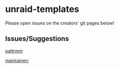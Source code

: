 # unraid-templates
Please open issues on the creators' git pages below!

## Issues/Suggestions
[pattrmm](https://github.com/InsertDisc/pattrmm/issues?q=is%3Aissue+is%3Aopen+sort%3Aupdated-desc)

[maintainerr](https://github.com/jorenn92/Maintainerr/issues?q=is%3Aissue+is%3Aopen+sort%3Aupdated-desc)